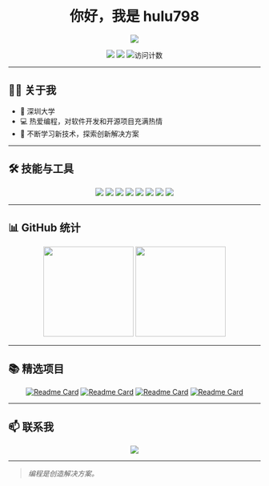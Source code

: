 # <div align="center">你好，我是 hulu798</div>

<div align="center">
  <img src="https://readme-typing-svg.herokuapp.com/?lines=热爱编程和开源项目;不断学习新技术;探索创新解决方案;热衷于开源贡献;持续钻研前沿技术;寻求高效编程思路;&center=true&width=380&height=45">
</div>

<p align="center">
  <a href="https://github.com/hulu798"><img src="https://img.shields.io/badge/GitHub-hulu798-lightgrey?style=flat&logo=github"></a>
  <a href="https://hulu798.github.io"><img src="https://img.shields.io/badge/Website-hulu798.github.io-blue?style=flat&logo=google-chrome"></a>
  <img src="https://komarev.com/ghpvc/?username=hulu798&color=brightgreen&style=flat" alt="访问计数">
</p>

---

## 🧑‍💻 关于我

- 🏫 深圳大学
- 💻 热爱编程，对软件开发和开源项目充满热情
- 🌱 不断学习新技术，探索创新解决方案

---

## 🛠️ 技能与工具

<p align="center">
  <img src="https://img.shields.io/badge/-HTML5-E34F26?style=flat&logo=html5&logoColor=white">
  <img src="https://img.shields.io/badge/-CSS3-1572B6?style=flat&logo=css3&logoColor=white">
  <img src="https://img.shields.io/badge/-JavaScript-F7DF1E?style=flat&logo=javascript&logoColor=black">
  <img src="https://img.shields.io/badge/-Go-00ADD8?style=flat&logo=go&logoColor=white">
  <img src="https://img.shields.io/badge/-Shell-4EAA25?style=flat&logo=gnu-bash&logoColor=white">
  <img src="https://img.shields.io/badge/-Git-F05032?style=flat&logo=git&logoColor=white">
  <img src="https://img.shields.io/badge/-GitHub-181717?style=flat&logo=github&logoColor=white">
  <img src="https://img.shields.io/badge/-VS%20Code-007ACC?style=flat&logo=visual-studio-code&logoColor=white">
</p>

---

## 📊 GitHub 统计

<div align="center">
  <img height="180em" src="https://github-readme-stats.vercel.app/api?username=hulu798&show_icons=true&theme=radical&include_all_commits=true&count_private=true"/>
  <img height="180em" src="https://github-readme-stats.vercel.app/api/top-langs/?username=hulu798&layout=compact&langs_count=7&theme=radical"/>
</div>

---

## 📚 精选项目

<div align="center">

[![Readme Card](https://github-readme-stats.vercel.app/api/pin/?username=hulu798&repo=go-cursor-help&theme=tokyonight)](https://github.com/hulu798/go-cursor-help)
[![Readme Card](https://github-readme-stats.vercel.app/api/pin/?username=hulu798&repo=TyporaCrack&theme=tokyonight)](https://github.com/hulu798/TyporaCrack)
[![Readme Card](https://github-readme-stats.vercel.app/api/pin/?username=hulu798&repo=hulu798.github.io&theme=tokyonight)](https://github.com/hulu798/hulu798.github.io)
[![Readme Card](https://github-readme-stats.vercel.app/api/pin/?username=hulu798&repo=C_Code&theme=tokyonight)](https://github.com/hulu798/C_Code)

</div>

---

## 📫 联系我

<div align="center">
  <a href="https://github.com/hulu798"><img src="https://img.shields.io/badge/-GitHub-181717?style=for-the-badge&logo=github&logoColor=white"></a>
</div>

---

> *编程是创造解决方案。*

<!---
hulu798/hulu798 是一个特殊的仓库，因为它的 `README.md` 会显示在你的GitHub个人资料页面上。
--->
